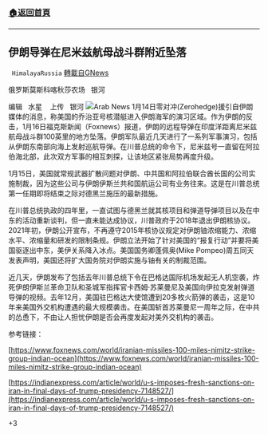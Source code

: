 ###  [:house:返回首頁](https://github.com/ourhimalayas/txt)
---

## 伊朗导弹在尼米兹航母战斗群附近坠落
` HimalayaRussia` [轉載自GNews](https://gnews.org/zh-hans/759372/)

俄罗斯莫斯科喀秋莎农场   银河

编辑   水星    上传   银河
![]()![](https://gnews.org/wp-content/uploads/2021/01/Snipaste_2021-01-17_03-50-03-2.jpg)Arab News
1月14日零对冲(Zerohedge)援引自伊朗媒体的消息，称美国的乔治亚号核潜艇进入伊朗海军的演习区域。作为伊朗的反击，1月16日福克斯新闻（Foxnews）报道，伊朗的远程导弹在印度洋距离尼米兹航母战斗群100英里的地方坠落。伊朗军队最近几天进行了一系列军事演习，包括从伊朗东南部向海上发射巡航导弹。在川普总统的命令下，尼米兹号一直留在阿拉伯海北部，此次双方军事的相互刺探，让该地区紧张局势再度升级。

1月15日，美国就常规武器扩散问题对伊朗、中共国和阿拉伯联合酋长国的公司实施制裁，因为这些公司与伊朗伊斯兰共和国航运公司有业务往来。这是在川普总统第一任期即将结束之际对德黑兰施压的最新措施。

在川普总统执政的四年里，一直试图与德黑兰就其核项目和弹道导弹项目以及在中东的活动重新谈判，但一直未能达成协议，川普政府于2018年退出伊朗核协议。2021年初，伊朗公开宣布，不再遵守2015年核协议规定对伊朗铀浓缩能力、浓缩水平、浓缩量和研发的限制条规。伊朗立法开始了针对美国的“报复行动”并要将美国驱逐出中东，美伊关系降入冰点。美国国务卿蓬佩奥(Mike Pompeo)周五同天发表声明，美国还将扩大国务院对伊朗实施与铀有关的制裁范围。

近几天，伊朗发布了包括去年川普总统下令在巴格达国际机场发起无人机空袭，炸死伊朗伊斯兰革命卫队和圣城军指挥官卡西姆·苏莱曼尼及美国向伊拉克发射弹道导弹的视频。去年12月，美国驻巴格达大使馆遭到20多枚火箭弹的袭击，这是10年来美国外交机构遭遇的最大规模袭击。在美国斩首苏莱曼尼一周年之际，在中共的怂恿下，不由让人担忧伊朗是否会再度发起对美外交机构的袭击。

参考链接：

[https://www.foxnews.com/world/iranian-missiles-100-miles-nimitz-strike-group-indian-ocean](https://www.foxnews.com/world/iranian-missiles-100-miles-nimitz-strike-group-indian-ocean)

[https://indianexpress.com/article/world/u-s-imposes-fresh-sanctions-on-iran-in-final-days-of-trump-presidency-7148527/](https://indianexpress.com/article/world/u-s-imposes-fresh-sanctions-on-iran-in-final-days-of-trump-presidency-7148527/)

+3
